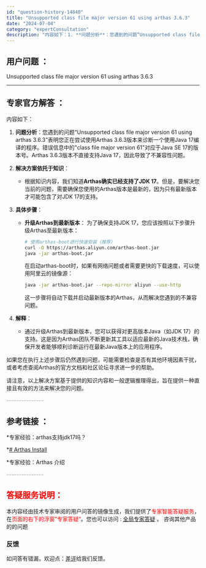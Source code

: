 ```yaml
---
id: "question-history-14840"
title: "Unsupported class file major version 61 using arthas 3.6.3"
date: "2024-07-04"
category: "expertConsultation"
description: "内容如下：1. **问题分析**：您遇到的问题“Unsupported class file major version 61 using arthas 3.6.3”表明您正在尝试使用Arthas 3.6.3版本来诊断一个使用Java 17编译的程序。错误信息中的class file major v"
---
```


## 用户问题 ：

Unsupported class file major version 61 using arthas 3.6.3

---

## 专家官方解答 ：

内容如下：

1. **问题分析**：您遇到的问题“Unsupported class file major version 61 using arthas 3.6.3”表明您正在尝试使用Arthas 3.6.3版本来诊断一个使用Java 17编译的程序。错误信息中的"class file major version 61"对应于Java SE 17的版本号。Arthas 3.6.3版本不直接支持Java 17，因此导致了不兼容性问题。

2. **解决方案依托于知识**：
   - 根据知识内容，我们知道**Arthas确实已经支持了JDK 17**。但是，要解决您当前的问题，需要确保您使用的Arthas版本是最新的，因为只有最新版本才可能包含了对JDK 17的支持。
3. **具体步骤**：
   - **升级Arthas到最新版本**：
     为了确保支持JDK 17，您应该按照以下步骤升级Arthas至最新版本：
     ```bash
     # 使用arthas-boot进行快速安装（推荐）
     curl -O https://arthas.aliyun.com/arthas-boot.jar
     java -jar arthas-boot.jar
     ```
     在启动arthas-boot时，如果有网络问题或者需要更快的下载速度，可以使用阿里云的镜像源：
     ```bash
     java -jar arthas-boot.jar --repo-mirror aliyun --use-http
     ```
     这一步骤将自动下载并启动最新版本的Arthas，从而解决您遇到的不兼容问题。
4. **解释**：
   - 通过升级Arthas到最新版本，您可以获得对更高版本Java（如JDK 17）的支持。这是因为Arthas团队不断更新其工具以适应最新的Java技术栈，确保开发者能够顺利诊断运行在最新Java版本上的应用程序。

如果您在执行上述步骤后仍然遇到问题，可能需要检查是否有其他环境因素干扰，或者考虑查阅Arthas的官方文档和社区论坛寻求进一步的帮助。

请注意，以上解决方案基于提供的知识内容和一般逻辑推理得出，旨在提供一种直接且有效的方法来解决您的问题。

<font color="#949494">---------------</font>

## 参考链接 ：

\*专家经验：arthas支持jdk17吗？

\*[# Arthas Install](https://github.com/alibaba/arthas/tree/master/site/docs/doc/install-detail.md)

\*专家经验：Arthas 介绍

<font color="#949494">---------------</font>

## <font color="#FF0000">答疑服务说明：</font>

本内容经由技术专家审阅的用户问答的镜像生成，我们提供了<font color="#FF0000">专家智能答疑服务</font>，在<font color="#FF0000">页面的右下的浮窗”专家答疑“</font>。您也可以访问 : [全局专家答疑](https://answer.opensource.alibaba.com/docs/intro) 。 咨询其他产品的的问题

### 反馈

如问答有错漏，欢迎点：[差评](https://ai.nacos.io/user/feedbackByEnhancerGradePOJOID?enhancerGradePOJOId=16083)给我们反馈。
